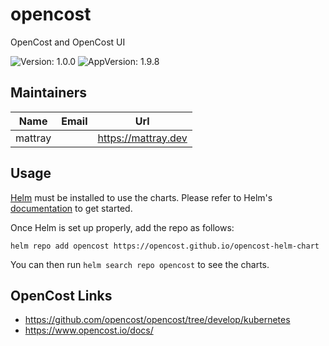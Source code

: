 
# opencost

OpenCost and OpenCost UI

![Version: 1.0.0](https://img.shields.io/badge/Version-1.0.0-informational?style=flat-square) ![AppVersion: 1.9.8](https://img.shields.io/badge/AppVersion-1.9.8-informational?style=flat-square)

## Maintainers

| Name | Email | Url |
| ---- | ------ | --- |
| mattray |  | <https://mattray.dev> |

## Usage

[Helm](https://helm.sh/) must be installed to use the charts. Please refer to Helm's [documentation](https://helm.sh/docs/) to get started.

Once Helm is set up properly, add the repo as follows:

```console
helm repo add opencost https://opencost.github.io/opencost-helm-chart
```

You can then run `helm search repo opencost` to see the charts.

## OpenCost Links
* https://github.com/opencost/opencost/tree/develop/kubernetes
* https://www.opencost.io/docs/
